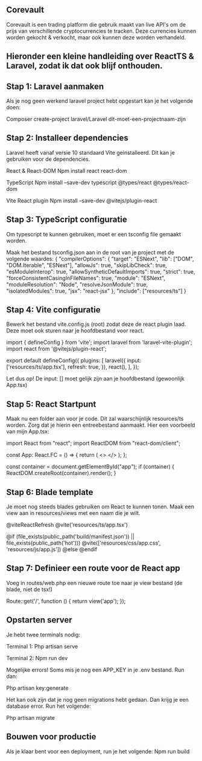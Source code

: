 ## Corevault

Corevault is een trading platform die gebruik maakt van live API's om de prijs van verschillende cryptocurrencies te tracken.
Deze currencies kunnen worden gekocht & verkocht, maar ook kunnen deze worden verhandeld. 

## Hieronder een kleine handleiding over ReactTS & Laravel, zodat ik dat ook blijf onthouden.


## Stap 1: Laravel aanmaken

Als je nog geen werkend laravel project hebt opgestart kan je het volgende doen:

Composer create-project laravel/Laravel dit-moet-een-projectnaam-zijn

## Stap 2: Installeer dependencies

Laravel heeft vanaf versie 10 standaard Vite geinstalleerd. Dit kan je gebruiken voor de dependencies.

React & React-DOM
Npm install react react-dom

TypeScript 
Npm install –save-dev typescript @types/react @types/react-dom

Vite React plugin
Npm install –save-dev @vitejs/plugin-react

## Stap 3: TypeScript configuratie

Om typescript te kunnen gebruiken, moet er een tsconfig file gemaakt worden.

Maak het bestand tsconfig.json aan in de root van je project met de volgende waardes:
{
  "compilerOptions": {
    "target": "ESNext",
    "lib": ["DOM", "DOM.Iterable", "ESNext"],
    "allowJs": true,
    "skipLibCheck": true,
    "esModuleInterop": true,
    "allowSyntheticDefaultImports": true,
    "strict": true,
    "forceConsistentCasingInFileNames": true,
    "module": "ESNext",
    "moduleResolution": "Node",
    "resolveJsonModule": true,
    "isolatedModules": true,
    "jsx": "react-jsx"
  },
  "include": ["resources/ts"]
}

## Stap 4: Vite configuratie

Bewerk het bestand vite.config.js (root) zodat deze de react plugin laad. Deze moet ook sturen naar je hoofdbestand voor react.

import { defineConfig } from 'vite';
import laravel from 'laravel-vite-plugin';
import react from '@vitejs/plugin-react';

export default defineConfig({
  plugins: [
    laravel({
      input: ['resources/ts/app.tsx'],
      refresh: true,
    }),
    react(),
  ],
});

Let dus op! De input: [] moet gelijk zijn aan je hoofdbestand (gewoonlijk App.tsx)

## Stap 5: React Startpunt

Maak nu een folder aan voor je code. Dit zal waarschijnlijk resources/ts worden. Zorg dat je hierin een entreebestand aanmaakt. Hier een voorbeeld van mijn App.tsx:

import React from "react";
import ReactDOM from "react-dom/client";

const App: React.FC = () => {
    return (
        <>
        </>
    );
};

const container = document.getElementById("app");
if (container) {
    ReactDOM.createRoot(container).render(<App />);
}



## Stap 6: Blade template

Je moet nog steeds blades gebruiken om React te kunnen tonen. 
Maak een view aan in resources/views met een naam die je wilt.

<!DOCTYPE html>
<html lang="{{ str_replace('_', '-', app()->getLocale()) }}">
<head>
  <meta charset="UTF-8">
  <meta name="viewport" content="width=device-width, initial-scale=1.0">
  <title>React TypeScript in Laravel</title>
  @viteReactRefresh
  @vite('resources/ts/app.tsx')

  @if (file_exists(public_path('build/manifest.json')) || file_exists(public_path('hot')))
            @vite(['resources/css/app.css', 'resources/js/app.js'])
        @else
            <script src="https://cdn.tailwindcss.com"></script>
        @endif
</head>
<body>
  <div id="app"></div>
</body>
</html>

## Stap 7: Definieer een route voor de React app

Voeg in routes/web.php een nieuwe route toe naar je view bestand (de blade, niet de tsx!)

Route::get('/', function () {
    return view('app');
});

## Opstarten server

Je hebt twee terminals nodig:

Terminal 1:
Php artisan serve

Terminal 2:
Npm run dev

Mogelijke errors!
Soms mis je nog een APP_KEY in je .env bestand. Run dan:

Php artisan key:generate

Het kan ook zijn dat je nog geen migrations hebt gedaan. Dan krijg je een database error. Run het volgende:

Php artisan migrate

## Bouwen voor productie

Als je klaar bent voor een deployment, run je het volgende:
Npm run build

